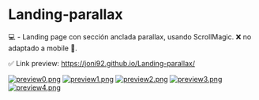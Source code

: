 # Landing-parallax
💻 - Landing page con sección anclada parallax, usando ScrollMagic.
❌ no adaptado a mobile 📵.

✅ Link preview: https://joni92.github.io/Landing-parallax/


[![preview0.png](https://i.postimg.cc/MGqq0m0P/preview0.png)](https://postimg.cc/zyts8WcK)
[![preview1.png](https://i.postimg.cc/k4yc6qJY/preview1.png)](https://postimg.cc/tZYP80VF)
[![preview2.png](https://i.postimg.cc/VLhFb7ww/preview2.png)](https://postimg.cc/RNctkLqp)
[![preview3.png](https://i.postimg.cc/Y9862RRJ/preview3.png)](https://postimg.cc/gXXXNvfD)
[![preview4.png](https://i.postimg.cc/90MGD9Nz/preview4.png)](https://postimg.cc/YG54Vv7w)
